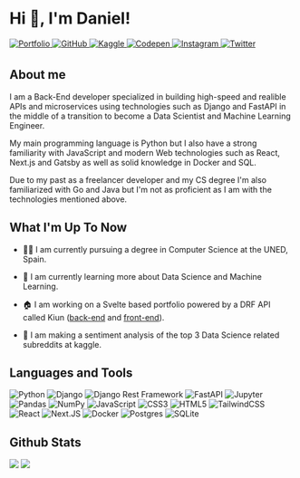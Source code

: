 # Hi 👋, I'm Daniel!

<a href="https://daniarlert.com" target="_blank">
<img src=https://img.shields.io/badge/website-000.svg?&style=for-the-badge&logo=google-chrome&logoColor=white alt="Portfolio" style="margin-bottom: 5px;" />
</a>
<a href="https://github.com/daniarlert" target="_blank">
<img src=https://img.shields.io/badge/github-000.svg?&style=for-the-badge&logo=github&logoColor=white alt="GitHub" style="margin-bottom: 5px;" />
</a>
<a href="https://www.kaggle.com/daniarlert" target="_blank">
<img src=https://img.shields.io/badge/kaggle-%23000000.svg?&style=for-the-badge&logo=kaggle&logoColor=white alt="Kaggle" style="margin-bottom: 5px;" />
</a>
<a href="https://codepen.com/danielarlert" target="_blank">
<img src=https://img.shields.io/badge/codepen-%23131417.svg?&style=for-the-badge&logo=codepen&logoColor=white alt="Codepen" style="margin-bottom: 5px;" />
</a>
<a href="https://instagram.com/daniarlert" target="_blank">
<img src=https://img.shields.io/badge/instagram-%23000000.svg?&style=for-the-badge&logo=instagram&logoColor=white alt="Instagram" style="margin-bottom: 5px;" />
</a>
<a href="https://twitter.com/daniarlert" target="_blank">
<img src=https://img.shields.io/badge/twitter-%23000000.svg?&style=for-the-badge&logo=twitter&logoColor=white alt="Twitter" style="margin-bottom: 5px;" />
</a>

## About me

I am a Back-End developer specialized in building high-speed and realible APIs and microservices using technologies such as Django and FastAPI in the middle of a transition to become a Data Scientist and Machine Learning Engineer.

My main programming language is Python but I also have a strong familiarity with JavaScript and modern Web technologies such as React, Next.js and Gatsby as well as solid knowledge in Docker and SQL.

Due to my past as a freelancer developer and my CS degree I'm also familiarized with Go and Java but I'm not as proficient as I am with the technologies mentioned above.

## What I'm Up To Now

- 👨‍🎓 I am currently pursuing a degree in Computer Science at the UNED, Spain.

- 🤖 I am currently learning more about Data Science and Machine Learning.

- 🏠 I am working on a Svelte based portfolio powered by a DRF API called Kiun ([back-end](https://github.com/daniarlert/kiun-bakend) and [front-end](https://github.com/daniarlert/kiun-frontend)).

- 🍊 I am making a sentiment analysis of the top 3 Data Science related subreddits at kaggle.

## Languages and Tools

![Python](https://img.shields.io/badge/python-000?style=for-the-badge&logo=python&logoColor=white)
![Django](https://img.shields.io/badge/django-000.svg?style=for-the-badge&logo=django&logoColor=white)
![Django Rest Framework](https://img.shields.io/badge/django-rest-000.svg?style=for-the-badge&logo=django&logoColor=white)
![FastAPI](https://img.shields.io/badge/fastapi-000?style=for-the-badge&logo=fastapi&logoColor=white)
![Jupyter](https://img.shields.io/badge/jupyter-000.svg?style=for-the-badge&logo=jupyter&logoColor=white)
![Pandas](https://img.shields.io/badge/pandas-000?style=for-the-badge&logo=pandas&logoColor=white)
![NumPy](https://img.shields.io/badge/numpy-000?style=for-the-badge&logo=numpy&logoColor=white)
![JavaScript](https://img.shields.io/badge/javascript-000.svg?style=for-the-badge&logo=javascript&logoColor=white)
![CSS3](https://img.shields.io/badge/css3-000.svg?style=for-the-badge&logo=css3&logoColor=white)
![HTML5](https://img.shields.io/badge/html5-000.svg?style=for-the-badge&logo=html5&logoColor=white)
![TailwindCSS](https://img.shields.io/badge/tailwindcss-000?style=for-the-badge&logo=tailwindcss&logoColor=white)
![React](https://img.shields.io/badge/react-000.svg?style=for-the-badge&logo=react&logoColor=white)
![Next.JS](https://img.shields.io/badge/next.js-000.svg?style=for-the-badge&logo=next.js&logoColor=white)
![Docker](https://img.shields.io/badge/docker-000.svg?style=for-the-badge&logo=docker&logoColor=white)
![Postgres](https://img.shields.io/badge/postgres-000.svg?style=for-the-badge&logo=postgresql&logoColor=white)
![SQLite](https://img.shields.io/badge/sqlite-000.svg?style=for-the-badge&logo=sqlite&logoColor=white)

## Github Stats

![](https://github-readme-stats.vercel.app/api/top-langs/?username=daniarlert&theme=default&hide_border=true&include_all_commits=false&count_private=false&layout=compact)
![](https://github-readme-stats.vercel.app/api?username=daniarlert&theme=default&hide_border=true&include_all_commits=false&count_private=false)
